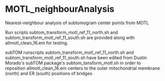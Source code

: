 # MOTL_neighbourAnalysis
Nearest-neighbour analysis of subtomogram center points from MOTL 

Run scripts subtom_transform_motl_ref_11_north.sh and subtom_transform_motl_ref_11_south.sh are provided along with allmotl_clean_16.em for testing.

subTOM runscripts subtom_transform_motl_ref_11_north.sh and subtom_transform_motl_ref_11_south.sh have been edited from Dustin Morado's subTOM package's 
subtom_tansform_motl.sh in order to reposition allmotl_clean_16.em centers to the outer mitochondrial membrane (north) and ER (south) positions of bridges
